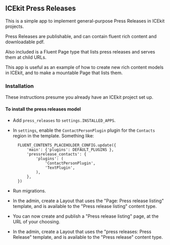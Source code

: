 ## ICEkit Press Releases

This is a simple app to implement general-purpose Press Releases in ICEkit
projects.

Press Releases are publishable, and can contain fluent rich content and
downloadable pdf.

Also included is a Fluent Page type that lists press releases and
serves them at child URLs.

This app is useful as an example of how to create new rich content models in
ICEkit, and to make a mountable Page that lists them.

### Installation

These instructions presume you already have an ICEkit project set up.

#### To install the press releases model

* Add `press_releases` to `settings.INSTALLED_APPS`.
* In `settings`,  enable the `ContactPersonPlugin` plugin for the  `Contacts`
region in the template. Something like:

        FLUENT_CONTENTS_PLACEHOLDER_CONFIG.update({
            'main': {'plugins': DEFAULT_PLUGINS },
            'pressrelease_contacts': {
                'plugins': (
                    'ContactPersonPlugin',
                    'TextPlugin',
                ),
            },
        })

* Run migrations.
* In the admin, create a Layout that uses the "Page: Press release listing"
template, and is available to the "Press release listing" content type.
* You can now create and publish a "Press release listing" page, at the URL of
your choosing.
* In the admin, create a Layout that uses the "press releases: Press
Release" template, and is available to the "Press release" content type.
